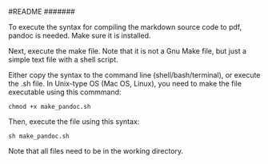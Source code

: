 #README
#######


To execute the syntax for compiling the markdown source code to pdf, 
pandoc is needed. Make sure it is installed.

Next, execute the make file. Note that it is not a Gnu Make file, but
just a simple text file with a shell script.

Either copy the syntax to the command line (shell/bash/terminal), or
execute the .sh file. In Unix-type OS (Mac OS, Linux), you need to
make the file executable using this commmand:

    chmod +x make_pandoc.sh


Then, execute the file using this syntax:

    sh make_pandoc.sh


Note that all files need to be in the working directory.